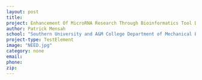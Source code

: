 ```yaml
---
layout: post
title:
project: Enhancement Of MicroRNA Research Through Bioinformatics Tool Development
author: Patrick Mensah
school: "Southern University and A&M College Department of Mechanical Engineering"
project-type: TestElement
image: "NEED.jpg"
category: none
email:
phone:
zip:
---
```


